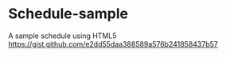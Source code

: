 # Schedule-sample
A sample schedule using HTML5
https://gist.github.com/e2dd55daa388589a576b241858437b57
